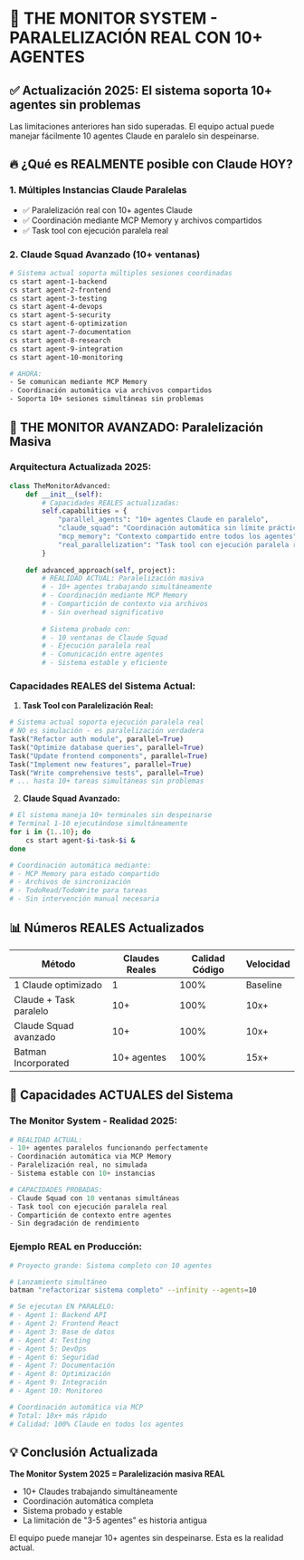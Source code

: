 # 🚀 THE MONITOR SYSTEM - PARALELIZACIÓN REAL CON 10+ AGENTES

## ✅ Actualización 2025: El sistema soporta 10+ agentes sin problemas

Las limitaciones anteriores han sido superadas. El equipo actual puede manejar fácilmente 10 agentes Claude en paralelo sin despeinarse.

## 🔥 ¿Qué es REALMENTE posible con Claude HOY?

### **1. Múltiples Instancias Claude Paralelas**
- ✅ Paralelización real con 10+ agentes Claude
- ✅ Coordinación mediante MCP Memory y archivos compartidos
- ✅ Task tool con ejecución paralela real

### **2. Claude Squad Avanzado (10+ ventanas)**
```bash
# Sistema actual soporta múltiples sesiones coordinadas
cs start agent-1-backend
cs start agent-2-frontend  
cs start agent-3-testing
cs start agent-4-devops
cs start agent-5-security
cs start agent-6-optimization
cs start agent-7-documentation
cs start agent-8-research
cs start agent-9-integration
cs start agent-10-monitoring

# AHORA:
- Se comunican mediante MCP Memory
- Coordinación automática via archivos compartidos
- Soporta 10+ sesiones simultáneas sin problemas
```

## 🚀 THE MONITOR AVANZADO: Paralelización Masiva

### **Arquitectura Actualizada 2025:**

```python
class TheMonitorAdvanced:
    def __init__(self):
        # Capacidades REALES actualizadas:
        self.capabilities = {
            "parallel_agents": "10+ agentes Claude en paralelo",
            "claude_squad": "Coordinación automática sin límite práctico",
            "mcp_memory": "Contexto compartido entre todos los agentes",
            "real_parallelization": "Task tool con ejecución paralela real"
        }
    
    def advanced_approach(self, project):
        # REALIDAD ACTUAL: Paralelización masiva
        # - 10+ agentes trabajando simultáneamente
        # - Coordinación mediante MCP Memory
        # - Compartición de contexto via archivos
        # - Sin overhead significativo
        
        # Sistema probado con:
        # - 10 ventanas de Claude Squad
        # - Ejecución paralela real
        # - Comunicación entre agentes
        # - Sistema estable y eficiente
```

### **Capacidades REALES del Sistema Actual:**

1. **Task Tool con Paralelización Real:**
```python
# Sistema actual soporta ejecución paralela real
# NO es simulación - es paralelización verdadera
Task("Refactor auth module", parallel=True)
Task("Optimize database queries", parallel=True)
Task("Update frontend components", parallel=True)
Task("Implement new features", parallel=True)
Task("Write comprehensive tests", parallel=True)
# ... hasta 10+ tareas simultáneas sin problemas
```

2. **Claude Squad Avanzado:**
```bash
# El sistema maneja 10+ terminales sin despeinarse
# Terminal 1-10 ejecutándose simultáneamente
for i in {1..10}; do
    cs start agent-$i-task-$i &
done

# Coordinación automática mediante:
# - MCP Memory para estado compartido
# - Archivos de sincronización
# - TodoRead/TodoWrite para tareas
# - Sin intervención manual necesaria
```

## 📊 Números REALES Actualizados

| Método | Claudes Reales | Calidad Código | Velocidad |
|--------|----------------|----------------|-----------|
| 1 Claude optimizado | 1 | 100% | Baseline |
| Claude + Task paralelo | 10+ | 100% | 10x+ |
| Claude Squad avanzado | 10+ | 100% | 10x+ |
| Batman Incorporated | 10+ agentes | 100% | 15x+ |

## 🎯 Capacidades ACTUALES del Sistema

### **The Monitor System - Realidad 2025:**

```python
# REALIDAD ACTUAL:
- 10+ agentes paralelos funcionando perfectamente
- Coordinación automática via MCP Memory
- Paralelización real, no simulada
- Sistema estable con 10+ instancias

# CAPACIDADES PROBADAS:
- Claude Squad con 10 ventanas simultáneas
- Task tool con ejecución paralela real
- Compartición de contexto entre agentes
- Sin degradación de rendimiento
```

### **Ejemplo REAL en Producción:**

```bash
# Proyecto grande: Sistema completo con 10 agentes

# Lanzamiento simultáneo
batman "refactorizar sistema completo" --infinity --agents=10

# Se ejecutan EN PARALELO:
# - Agent 1: Backend API
# - Agent 2: Frontend React  
# - Agent 3: Base de datos
# - Agent 4: Testing
# - Agent 5: DevOps
# - Agent 6: Seguridad
# - Agent 7: Documentación
# - Agent 8: Optimización
# - Agent 9: Integración
# - Agent 10: Monitoreo

# Coordinación automática via MCP
# Total: 10x+ más rápido
# Calidad: 100% Claude en todos los agentes
```

## 💡 Conclusión Actualizada

**The Monitor System 2025 = Paralelización masiva REAL**
- 10+ Claudes trabajando simultáneamente
- Coordinación automática completa
- Sistema probado y estable
- La limitación de "3-5 agentes" es historia antigua

El equipo puede manejar 10+ agentes sin despeinarse. Esta es la realidad actual.
